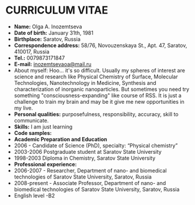 # CURRICULUM VITAE
* **Name:** Olga A. Inozemtseva
*  **Date of birth:** January 31th, 1981
* **Birthplace:** Saratov, Russia
* **Correspondence address:**  58/76, Novouzenskaya St., Apt. 47, Saratov, 410017, Russia
* **Tel.:** 0079873171847
* **E-mail:** inozemtsevaoa@mail.ru
* About myself: Hoo... it's so difficult. Usually  my spheres of interest are science and research like Physical Chemistry of Surface,
Molecular Technologies, Nanotechnology in Medicine, Synthesis and characterization of inorganic nanoparticles. But sometimes you need try something "consciousness-expanding"
like course of RSS. It is just a challenge to train my brain and may be it give me new opportunities in my live.
* **Personal qualities:** purposefulness, responsibility, accuracy, skill to communicate.
* **Skills:** I am just learning
* **Code samples:**
* **Academic Preparation and Education**
* 2006 - Candidate of Science (PhD), specialty: “Physical chemistry”
* 2003-2006 Postgraduate student at Saratov State University
* 1998-2003 Diploma in Chemistry, Saratov State University
* **Professional experience:**
* 2006-2007 - Researcher, Department of nano- and biomedical technologies of Saratov State University, Saratov, Russia
* 2008-present - Associate Professor, Department of nano- and biomedical technologies of Saratov State University, Saratov, Russia
* English level -B2
